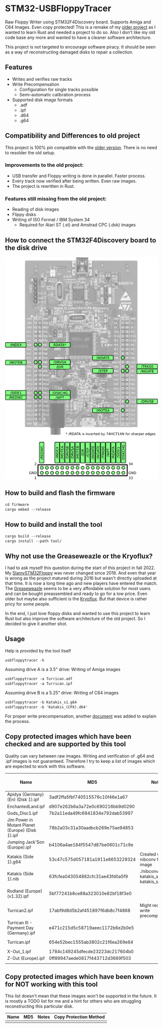 # STM32-USBFloppyTracer

Raw Floppy Writer using STM32F4Discovery board. Supports Amiga and C64 Images. Even copy protected!
This is a remake of my [older project](https://github.com/Slamy/SlamySTM32Floppy) as I wanted to learn Rust and needed a project to do so.
Also I don't like my old code base any more and wanted to have a cleaner software architecture.

This project is not targeted to encourage software piracy. It should be seen as a way of reconstructing damaged disks to repair a collection.

## Features

* Writes and verifies raw tracks
* Write Precompensation
    * Configuration for single tracks possible
    * Semi-automatic calibration process
* Supported disk image formats
    * .adf
    * .ipf
    * .d64
    * .g64

## Compatibility and Differences to old project

This project is 100% pin compatible with the [older version](https://github.com/Slamy/SlamySTM32Floppy).
There is no need to resolder the old setup.

### Improvements to the old project:

* USB transfer and Floppy writing is done in parallel. Faster process.
* Every track now verified after being written. Even raw images.
* The project is rewritten in Rust.

### Features still missing from the old project:

* Reading of disk images
* Flippy disks
* Writing of ISO Format / IBM System 34
    * Required for Atari ST (.st) and Amstrad CPC (.dsk) images

## How to connect the STM32F4Discovery board to the disk drive

![Pinout diagram of STM32F4Discovery board with floppy signals](doc/pinout.png)

## How to build and flash the firmware

	cd firmware
	cargo embed --release

## How to build and install the tool

	cargo build --release
	cargo install --path tool/

## Why not use the Greaseweazle or the Kryoflux?

I had to ask myself this question during the start of this project in fall 2022. My [SlamySTM32Floppy](https://github.com/Slamy/SlamySTM32Floppy) was never changed since 2018. And even that year is wrong as the project matured during 2016 but wasn't directly uploaded at that time. It is now a long time ago and new players have entered the match. The [Greaseweazle](https://github.com/keirf/greaseweazle) seems to be a very affordable solution for most users and can be bought preassembled and ready to go for a low price.
Even older but maybe also sufficient is the [Kryoflux](https://kryoflux.com/). But that device is rather pricy for some people.

In the end, I just love floppy disks and wanted to use this project to learn Rust but also improve the software architecture of the old project. So I decided to give it another shot.

## Usage

Help is provided by the tool itself

    usbfloppytracer -h

Assuming drive A is a 3.5" drive: Writing of Amiga images

    usbfloppytracer -a Turrican.adf
    usbfloppytracer -a Turrican.ipf

Assuming drive B is a 5.25" drive: Writing of C64 images

    usbfloppytracer -b Katakis_s1.g64
    usbfloppytracer -b 'Katakis_(CPX).d64'

For proper write precompensation, another [document](doc/write_precompensation.md) was added to explain the process.

## Copy protected images which have been checked and are supported by this tool

Quality can vary between raw images. Writing and verification of .g64 and .ipf images is not guaranteed.
Therefore I try to keep a list of images which are expected to work with this software.

| Name                                             | MD5                               | Notes                                     | Copy Protection Method|
|--------------------------------------------------|-----------------------------------|-------------------------------------------|-----------------------|
| Apidya (Germany) (En) (Disk 1).ipf               | 3adf2ffa5fbf740515576c10f46e1a67  |                                           |                       |
| EnchantedLand.ipf                                | d907e262b6a3a72e0c690216bb9d0290  |                                           |                       |
| Gods_Disc1.ipf                                   | 7b2a11eda49fc6841834e792dab53997  |                                           |                       |
| Jim Power in Mutant Planet (Europe) (Disk 1).ipf | 78b2a03c31a30aadbcb269e75ae94853  |                                           |                       |
| Jumping Jack'Son (Europe).ipf                    | b4106a4ae184f5547d87be0601c71c9e  |                                           |                       |
| Katakis (Side 1).g64                             | 53c47c575d057181a1911e6653229324  | Created with nibconv from .nib image      | Rainbow Arts (RADWAR) |
| Katakis (Side 1).nib                             | 63fcfea043054882cfc31ae43fd0a5f9  | ./nibconv -r katakis_s1.nib katakis_s1.g64| Rainbow Arts (RADWAR) |
| Rodland (Europe) (v1.32).ipf                     | 5bf77241b8ce88a323010e82bf18f3e0  |                                           | Rob Northen copylock? |
| Turrican2.ipf                                    | 17abf9d8d5b2af451897f6db8c7f4868  | Might require write precompensation       |                       |
| Turrican III - Payment Day (Germany).ipf         | e471c215d5c58719aeec1172b6e2b0e5  |                                           |                       |
| Turrican.ipf                                     | 654e52bec1555ab3802c21f6ea269e64  |                                           | Long Tracks           |
| X-Out_1.ipf                                      | 1784c149245dfecde23223dc217604b0  |                                           |                       |
| Z-Out (Europe).ipf                               | 0ff89947aede0817f443712d3689f503  |                                           |                       |
|                                                  |                                   |                                           |                       |

## Copy protected images which have been known for NOT working with this tool

This list doesn't mean that these images won't be supported in the future.
It is mostly a TODO list for me and a hint for others who are struggling reconstructing this particular disk.


| Name                                             | MD5                              | Notes                                   | Copy Protection Method|
|--------------------------------------------------|----------------------------------|-----------------------------------------|-----------------------|
|                                                  |                                  |                                         |                       |


